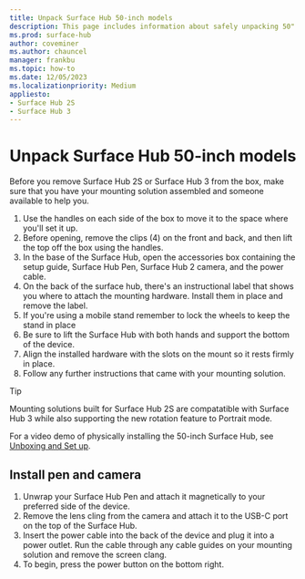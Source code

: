 ```yaml
---
title: Unpack Surface Hub 50-inch models
description: This page includes information about safely unpacking 50" models of Surface Hub 2S and Surface Hub 3.
ms.prod: surface-hub
author: coveminer
ms.author: chauncel
manager: frankbu
ms.topic: how-to
ms.date: 12/05/2023
ms.localizationpriority: Medium
appliesto:
- Surface Hub 2S
- Surface Hub 3
---
```


# Unpack Surface Hub 50-inch models

Before you remove Surface Hub 2S or Surface Hub 3 from the box, make sure that you have your mounting solution assembled and someone available to help you.

1. Use the handles on each side of the box to move it to the space where you'll set it up.
2. Before opening, remove the clips (4) on the front and back, and then lift the top off the box using the handles.
3. In the base of the Surface Hub, open the accessories box containing the setup guide, Surface Hub Pen, Surface Hub 2 camera, and the power cable.
4. On the back of the surface hub, there's an instructional label that shows you where to attach the mounting hardware. Install them in place and remove the label.
5. If you're using a mobile stand remember to lock the wheels to keep the stand in place
6. Be sure to lift the Surface Hub with both hands and support the bottom of the device.
7. Align the installed hardware with the slots on the mount so it rests firmly in place.
8. Follow any further instructions that came with your mounting solution.

> [!TIP]
> Mounting solutions built for Surface Hub 2S are compatatible with Surface Hub 3 while also supporting the new rotation feature to Portrait mode. 

For a video demo of physically installing the 50-inch Surface Hub, see [Unboxing and Set up](https://www.youtube.com/watch?v=fCrxdNXvru4).

## Install pen and camera

1. Unwrap your Surface Hub Pen and attach it magnetically to your preferred side of the device.
2. Remove the lens cling from the camera and attach it to the USB-C port on the top of the Surface Hub.
3. Insert the power cable into the back of the device and plug it into a power outlet. Run the cable through any cable guides on your mounting solution and remove the screen clang.
4. To begin, press the power button on the bottom right.
